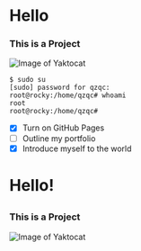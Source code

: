 
# <h1> Hello
### <h3> This is a Project
![Image of Yaktocat](https://octodex.github.com/images/yaktocat.png)
```
$ sudo su
[sudo] password for qzqc:
root@rocky:/home/qzqc# whoami
root
root@rocky:/home/qzqc#
```

- [x] Turn on GitHub Pages
- [ ] Outline my portfolio
- [x] Introduce myself to the world
# <h1>Hello!
## <h3> This is a Project
![Image of Yaktocat](https://octodex.github.com/images/yaktocat.png)

